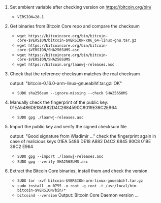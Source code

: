 1. Set ambient variable after checking version on https://bitcoin.org/bin/
   * `VERSION=28.1`
     
2. Get binaries from Bitcoin Core repo and compare the checksum
   * `wget https://bitcoincore.org/bin/bitcoin-core-$VERSION/bitcoin-$VERSION-x86_64-linux-gnu.tar.gz`
   * `wget https://bitcoincore.org/bin/bitcoin-core-$VERSION/SHA256SUMS.asc`
   * `wget https://bitcoincore.org/bin/bitcoin-core-$VERSION/SHA256SUMS`
   * `wget https://bitcoin.org/laanwj-releases.asc`

2. Check that the reference checksum matches the real checksum

   output: "bitcoin-0.16.0-arm-linux-gnueabihf.tar.gz: OK"
   * `SUDO sha256sum --ignore-missing --check SHA256SUMS`

4. Manually check the fingerprint of the public key:
  01EA5486DE18A882D4C2684590C8019E36C2E964
   * `SUDO gpg ./laanwj-releases.asc`

5. Import the public key and verify the signed checksum file
   
   output: "Good signature from Wladimir ..."
   check the fingerprint again in case of malicious keys 
   01EA 5486 DE18 A882 D4C2  6845 90C8 019E 36C2 E964
   * `SUDO gpg --import ./laanwj-releases.asc`
   * `SUDO gpg --verify SHA256SUMS.asc`



7. Extract the Bitcoin Core binaries, install them and check the version
   * `SUDO tar -xvf bitcoin-$VERSION-arm-linux-gnueabihf.tar.gz` 
   * `sudo install -m 0755 -o root -g root -t /usr/local/bin bitcoin-$VERSION/bin/*`
   * `bitcoind --version`
Output: Bitcoin Core Daemon version ...


